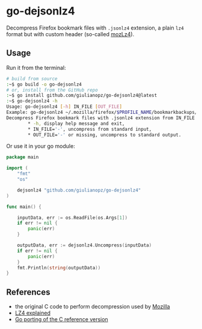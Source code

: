 # go-dejsonlz4

Decompress Firefox bookmark files with `.jsonlz4` extension, a plain `lz4` format but with custom header (so-called [mozLz4](http://justsolve.archiveteam.org/wiki/Mozilla_LZ4)).

## Usage

Run it from the terminal:
```bash
# build from source 
:~$ go build -o go-dejsonlz4
# or, install from the GitHub repo
:~$ go install github.com/giulianopz/go-dejsonlz4@latest
:~$ go-dejsonlz4 -h
Usage: go-dejsonlz4 [-h] IN_FILE [OUT_FILE]
Example: go-dejsonlz4 ~/.mozilla/firefox/$PROFILE_NAME/bookmarkbackups/$FILE_NAME.jsonlz4
Decompress Firefox bookmark files with .jsonlz4 extension from IN_FILE to OUT_FILE:
        * -h, display help message and exit,
        * IN_FILE='-', uncompress from standard input,
        * OUT_FILE='-' or missing, uncompress to standard output.
```

Or use it in your go module:
```go
package main

import (
	"fmt"
	"os"

	dejsonlz4 "github.com/giulianopz/go-dejsonlz4"
)

func main() {

	inputData, err := os.ReadFile(os.Args[1])
	if err != nil {
		panic(err)
	}

	outputData, err := dejsonlz4.Uncompress(inputData)
	if err != nil {
		panic(err)
	}
	fmt.Println(string(outputData))
}
```

## References

- the original C code to perform decompression used by [Mozilla](https://hg.mozilla.org/mozilla-central/file/c3f5e6079284/mfbt/lz4.c)
- [LZ4 explained](http://fastcompression.blogspot.com/2011/05/lz4-explained.html)
- [Go porting of the C reference version](https://lz4.github.io/lz4/)

